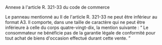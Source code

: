 Annexe à l'article R. 321-33 du code de commerce

Le panneau mentionné au II de l'article R. 321-33 ne peut être inférieur au format A3. Il comporte, dans une taille de caractère qui ne peut être inférieure à celle du corps quatre-vingt-dix, la mention suivante : “ Le consommateur ne bénéficie pas de la garantie légale de conformité pour tout achat de biens d'occasion effectué durant cette vente. ”
